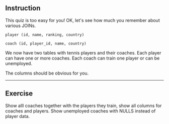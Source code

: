 ## Instruction
This quiz is too easy for you! OK, let's see how much you remember about various JOINs.

`player (id, name, ranking, country)`

`coach (id, player_id, name, country)`

We now have two tables with tennis players and their coaches. Each player can have one or more coaches. Each coach can train one player or can be unemployed.

The columns should be obvious for you.

---
## Exercise
Show alll coaches together with the players they train, show all columns for coaches and players. Show unemployed coaches with NULLS instead of player data.